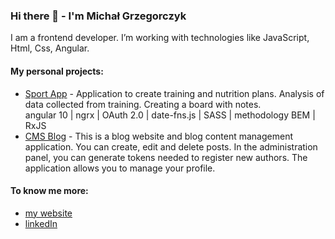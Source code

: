 ### Hi there 👋 - I'm Michał Grzegorczyk

I am a frontend developer. I’m working with technologies like JavaScript, Html, Css, Angular.

#### My personal projects:
- [Sport App](https://github.com/michalgrzegor/sport_app_refactored) - Application to create training and nutrition plans. Analysis of data collected from training. Creating a board with notes.  
angular 10 | ngrx | OAuth 2.0 | date-fns.js | SASS | methodology BEM | RxJS
- [CMS Blog](https://github.com/michalgrzegor/cms-blog-typescript) - This is a blog website and blog content management application. You can create, edit and delete posts. In the administration panel, you can generate tokens needed to register new authors. The application allows you to manage your profile.


#### To know me more:
- [my website](https://michalgrzk.com/)
- [linkedIn](https://www.linkedin.com/in/michalgrzk/)

<!--
**michalgrzegor/michalgrzegor** is a ✨ _special_ ✨ repository because its `README.md` (this file) appears on your GitHub profile.

Here are some ideas to get you started:

- 🔭 I’m currently working on ...
- 🌱 I’m currently learning ...
- 👯 I’m looking to collaborate on ...
- 🤔 I’m looking for help with ...
- 💬 Ask me about ...
- 📫 How to reach me: ...
- 😄 Pronouns: ...
- ⚡ Fun fact: ...
-->
